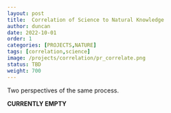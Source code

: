 ```yaml
---
layout: post
title:  Correlation of Science to Natural Knowledge
author: duncan
date: 2022-10-01
order: 1
categories: [PROJECTS,NATURE]
tags: [correlation,science]
image: /projects/correlation/pr_correlate.png
status: TBD
weight: 700
---
```


Two perspectives of the same process.

**CURRENTLY EMPTY**

<!--more--> 





